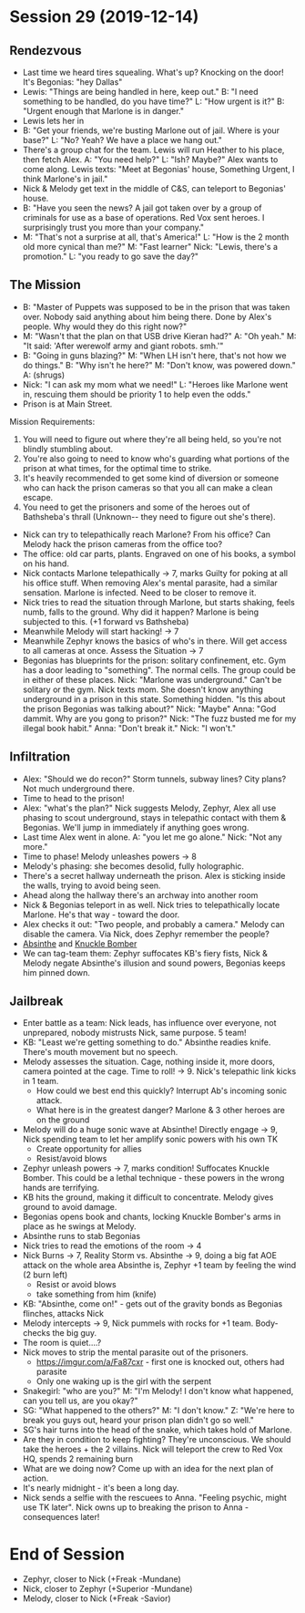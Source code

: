 <!-- TITLE: Session 29 -->
<!-- SUBTITLE: Team vs. Prison. Breaking Marlone out, breaking two villains down. -->

# Session 29 (2019-12-14)
## Rendezvous
* Last time we heard tires squealing. What's up? Knocking on the door! It's Begonias: "hey Dallas"
* Lewis: "Things are being handled in here, keep out." B: "I need something to be handled, do you have time?" L: "How urgent is it?" B: "Urgent enough that Marlone is in danger."
* Lewis lets her in
* B: "Get your friends, we're busting Marlone out of jail. Where is your base?" L: "No? Yeah? We have a place we hang out."
* There's a group chat for the team. Lewis will run Heather to his place, then fetch Alex. A: "You need help?" L: "Ish? Maybe?" Alex wants to come along. Lewis texts: "Meet at Begonias' house, Something Urgent, I think Marlone's in jail."
* Nick & Melody get text in the middle of C&S, can teleport to Begonias' house.
* B: "Have you seen the news? A jail got taken over by a group of criminals for use as a base of operations. Red Vox sent heroes. I surprisingly trust you more than your company."
* M: "That's not a surprise at all, that's America!" L: "How is the 2 month old more cynical than me?" M: "Fast learner" Nick: "Lewis, there's a promotion." L: "you ready to go save the day?"
## The Mission
* B: "Master of Puppets was supposed to be in the prison that was taken over. Nobody said anything about him being there. Done by Alex's people. Why would they do this right now?"
* M: "Wasn't that the plan on that USB drive Kieran had?" A: "Oh yeah." M: "It said: 'After werewolf army and giant robots. smh.'"
* B: "Going in guns blazing?" M: "When LH isn't here, that's not how we do things." B: "Why isn't he here?" M: "Don't know, was powered down." A: (shrugs)
* Nick: "I can ask my mom what we need!" L: "Heroes like Marlone went in, rescuing them should be priority 1 to help even the odds."
* Prison is at Main Street.

Mission Requirements:
1. You will need to figure out where they're all being held, so you're not blindly stumbling about.
2. You're also going to need to know who's guarding what portions of the prison at what times, for the optimal time to strike.
3. It's heavily recommended to get some kind of diversion or someone who can hack the prison cameras so that you all can make a clean escape.
4. You need to get the prisoners and some of the heroes out of Bathsheba's thrall (Unknown-- they need to figure out she's there).

* Nick can try to telepathically reach Marlone? From his office? Can Melody hack the prison cameras from the office too?
* The office: old car parts, plants. Engraved on one of his books, a symbol on his hand.
* Nick contacts Marlone telepathically -> 7, marks Guilty for poking at all his office stuff. When removing Alex's mental parasite, had a similar sensation. Marlone is infected. Need to be closer to remove it.
* Nick tries to read the situation through Marlone, but starts shaking, feels numb, falls to the ground. Why did it happen? Marlone is being subjected to this. (+1 forward vs Bathsheba)
* Meanwhile Melody will start hacking! -> 7
* Meanwhile Zephyr knows the basics of who's in there. Will get access to all cameras at once. Assess the Situation -> 7
* Begonias has blueprints for the prison: solitary confinement, etc. Gym has a door leading to "something". The normal cells. The group could be in either of these places. Nick: "Marlone was underground." Can't be solitary or the gym. Nick texts mom. She doesn't know anything underground in a prison in this state. Something hidden. "Is this about the prison Begonias was talking about?" Nick: "Maybe" Anna: "God dammit. Why are you gong to prison?" Nick: "The fuzz busted me for my illegal book habit." Anna: "Don't break it." Nick: "I won't."
## Infiltration
* Alex: "Should we do recon?" Storm tunnels, subway lines? City plans? Not much underground there.
* Time to head to the prison!
* Alex: "what's the plan?" Nick suggests Melody, Zephyr, Alex all use phasing to scout underground, stays in telepathic contact with them & Begonias. We'll jump in immediately if anything goes wrong.
* Last time Alex went in alone. A: "you let me go alone." Nick: "Not any more."
* Time to phase! Melody unleashes powers -> 8
* Melody's phasing: she becomes desolid, fully holographic.
* There's a secret hallway underneath the prison. Alex is sticking inside the walls, trying to avoid being seen.
* Ahead along the hallway there's an archway into another room
* Nick & Begonias teleport in as well. Nick tries to telepathically locate Marlone. He's that way - toward the door.
* Alex checks it out: "Two people, and probably a camera." Melody can disable the camera. Via Nick, does Zephyr remember the people?
* [Absinthe](https://i.imgur.com/ystzCPQ.jpg) and [Knuckle Bomber](https://i.imgur.com/m73zJ8A.jpg)
* We can tag-team them: Zephyr suffocates KB's fiery fists, Nick & Melody negate Absinthe's illusion and sound powers, Begonias keeps him pinned down.
## Jailbreak
* Enter battle as a team: Nick leads, has influence over everyone, not unprepared, nobody mistrusts Nick, same purpose. 5 team!
* KB: "Least we're getting something to do." Absinthe readies knife. There's mouth movement but no speech.
* Melody assesses the situation. Cage, nothing inside it, more doors, camera pointed at the cage. Time to roll! -> 9. Nick's telepathic link kicks in 1 team.
  * How could we best end this quickly? Interrupt Ab's incoming sonic attack.
  * What here is in the greatest danger? Marlone & 3 other heroes are on the ground
* Melody will do a huge sonic wave at Absinthe! Directly engage -> 9, Nick spending team to let her amplify sonic powers with his own TK
  * Create opportunity for allies
  * Resist/avoid blows
* Zephyr unleash powers -> 7, marks condition! Suffocates Knuckle Bomber. This could be a lethal technique - these powers in the wrong hands are terrifying.
* KB hits the ground, making it difficult to concentrate. Melody gives ground to avoid damage.
* Begonias opens book and chants, locking Knuckle Bomber's arms in place as he swings at Melody.
* Absinthe runs to stab Begonias
* Nick tries to read the emotions of the room -> 4
* Nick Burns -> 7, Reality Storm vs. Absinthe -> 9, doing a big fat AOE attack on the whole area Absinthe is, Zephyr +1 team by feeling the wind (2 burn left)
  * Resist or avoid blows
  * take something from him (knife)
* KB: "Absinthe, come on!" - gets out of the gravity bonds as Begonias flinches, attacks Nick
* Melody intercepts -> 9, Nick pummels with rocks for +1 team. Body-checks the big guy.
* The room is quiet....?
* Nick moves to strip the mental parasite out of the prisoners.
  * https://imgur.com/a/Fa87cxr - first one is knocked out, others had parasite
  * Only one waking up is the girl with the serpent
* Snakegirl: "who are you?" M: "I'm Melody! I don't know what happened, can you tell us, are you okay?"
* SG: "What happened to the others?" M: "I don't know." Z: "We're here to break you guys out, heard your prison plan didn't go so well."
* SG's hair turns into the head of the snake, which takes hold of Marlone.
* Are they in condition to keep fighting? They're unconscious. We should take the heroes + the 2 villains. Nick will teleport the crew to Red Vox HQ, spends 2 remaining burn
* What are we doing now? Come up with an idea for the next plan of action.
* It's nearly midnight - it's been a long day.
* Nick sends a selfie with the rescuees to Anna. "Feeling psychic, might use TK later". Nick owns up to breaking the prison to Anna - consequences later!
# End of Session
* Zephyr, closer to Nick (+Freak -Mundane)
* Nick, closer to Zephyr (+Superior -Mundane)
* Melody, closer to Nick (+Freak -Savior)